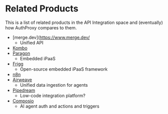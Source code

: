 # Related Products

This is a list of related products in the API Integration space and (eventually) how AuthProxy compares to them.

* [merge.dev](https://www.merge.dev/
  * Unified API
* [Kombo](https://www.kombo.dev/)
* [Paragon](https://www.useparagon.com/)
  * Embedded iPaaS
* [Frigg](https://friggframework.org/)
  * Open-source embedded iPaaS framework
* [n8n](https://n8n.io/)
* [Airweave](https://github.com/airweave-ai/airweave)
  * Unified data ingestion for agents
* [Pipedream](https://pipedream.com/)
  * Low-code integration platform?
* [Composio](https://composio.dev)
  * AI agent auth and actions and triggers
